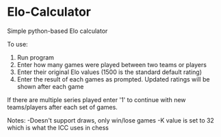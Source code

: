 # Elo-Calculator
Simple python-based Elo calculator 

To use:
1. Run program
2. Enter how many games were played between two teams or players
3. Enter their original Elo values (1500 is the standard default rating)
4. Enter the result of each games as prompted. Updated ratings will be shown after each game

If there are multiple series played enter '1' to continue with new teams/players after each set of games.

Notes:
-Doesn't support draws, only win/lose games
-K value is set to 32 which is what the ICC uses in chess
